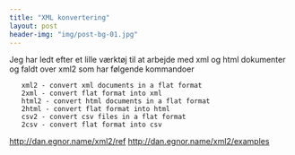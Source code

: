 ```yaml
---
title: "XML konvertering"
layout: post
header-img: "img/post-bg-01.jpg"
---
```

Jeg har ledt efter et lille værktøj til at arbejde med xml og html dokumenter og faldt over xml2 som har følgende kommandoer

``` 
   xml2 - convert xml documents in a flat format
   2xml - convert flat format into xml
   html2 - convert html documents in a flat format
   2html - convert flat format into html
   csv2 - convert csv files in a flat format
   2csv - convert flat format into csv
```

http://dan.egnor.name/xml2/ref
http://dan.egnor.name/xml2/examples

